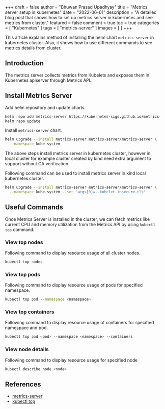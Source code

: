 +++
draft = false
author = "Bhuwan Prasad Upadhyay"
title = "Metrics server setup in kubernetes"
date = "2022-06-01"
description = "A detailed blog post that shows how to set up metrics server in kubernetes and see metrics from cluster."
featured = false
comment = true
toc = true
categories = [
"Kubernetes"
]
tags = [
"metrics-server"
]
images = [
]
+++

This article explains method of installing the helm chart `metrics-server` in kubernetes cluster. Also, it shows how to use different commands to see metrics details from cluster.

<!--more-->

## Introduction

The metrics server collects metrics from Kubelets and exposes them in Kubernetes apiserver through Metrics API.

## Install Metrics Server

Add helm repository and update charts.

```bash
helm repo add metrics-server https://kubernetes-sigs.github.io/metrics-server/
helm repo update
```

Install `metrics-server` chart.

```bash
helm upgrade --install metrics-server metrics-server/metrics-server \
  --namespace kube-system
```

The above steps install metrics server in kubernetes cluster, however in local cluster for example cluster created by kind need extra argument to support without CA verification.

Following command can be used to install metrics server in kind local kubernetes cluster.

```bash
helm upgrade --install metrics-server metrics-server/metrics-server \
  --namespace kube-system --set 'args[0]=--kubelet-insecure-tls'
```

## Useful Commands

Once Metrics Server is installed in the cluster, we can fetch metrics like current CPU and memory utilization from the Metrics API by using `kubectl top` command.

### View top nodes

Following command to display resource usage of all cluster nodes.

```bash
kubectl top nodes
```

### View top pods

Following command to display resource usage of pods for specified namespace.

```bash
kubectl top pod --namespace <namespace>
```

### View top containers

Following command to display resource usage of containers for specified namespace and pod.

```bash
kubectl top pod <pod> --namespace <namespace> --containers
```

### View node details

Following command to display resource usage for specified node

```bash
kubectl describe node <node>
```

## References

- [metrics-server](https://github.com/kubernetes-sigs/metrics-server)
- [kubectl top](https://kubernetes.io/docs/reference/generated/kubectl/kubectl-commands#top)

